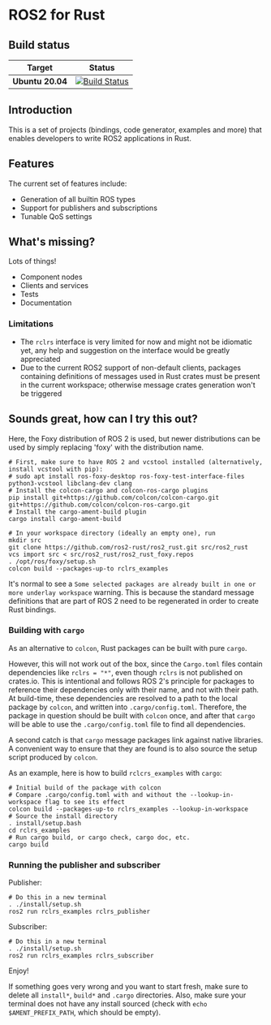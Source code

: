 ROS2 for Rust
=============

Build status
------------

| Target | Status |
|----------|--------|
| **Ubuntu 20.04** | [![Build Status](https://github.com/ros2-rust/ros2_rust/actions/workflows/rust.yml/badge.svg?branch=master)](https://github.com/ros2-rust/ros2_rust/actions/workflows/rust.yml?branch=master) |

Introduction
------------

This is a set of projects (bindings, code generator, examples and more) that enables developers to write ROS2
applications in Rust.

Features
--------

The current set of features include:
- Generation of all builtin ROS types
- Support for publishers and subscriptions
- Tunable QoS settings

What's missing?
---------------

Lots of things!
- Component nodes
- Clients and services
- Tests
- Documentation

### Limitations

- The `rclrs` interface is very limited for now and might not be idiomatic yet, any help and suggestion on the interface would be greatly appreciated
- Due to the current ROS2 support of non-default clients, packages containing definitions of messages used in Rust crates must be present in the current workspace; otherwise message crates generation won't be triggered

Sounds great, how can I try this out?
-------------------------------------

Here, the Foxy distribution of ROS 2 is used, but newer distributions can be used by simply replacing 'foxy' with the distribution name.

```
# First, make sure to have ROS 2 and vcstool installed (alternatively, install vcstool with pip):
# sudo apt install ros-foxy-desktop ros-foxy-test-interface-files python3-vcstool libclang-dev clang
# Install the colcon-cargo and colcon-ros-cargo plugins
pip install git+https://github.com/colcon/colcon-cargo.git git+https://github.com/colcon/colcon-ros-cargo.git
# Install the cargo-ament-build plugin
cargo install cargo-ament-build

# In your workspace directory (ideally an empty one), run 
mkdir src
git clone https://github.com/ros2-rust/ros2_rust.git src/ros2_rust
vcs import src < src/ros2_rust/ros2_rust_foxy.repos
. /opt/ros/foxy/setup.sh
colcon build --packages-up-to rclrs_examples
```

It's normal to see a `Some selected packages are already built in one or more underlay workspace` warning. This is because the standard message definitions that are part of ROS 2 need to be regenerated in order to create Rust bindings.

### Building with `cargo`
As an alternative to `colcon`, Rust packages can be built with pure `cargo`.

However, this will not work out of the box, since the `Cargo.toml` files contain dependencies like `rclrs = "*"`, even though `rclrs` is not published on crates.io. This is intentional and follows ROS 2's principle for packages to reference their dependencies only with their name, and not with their path. At build-time, these dependencies are resolved to a path to the local package by `colcon`, and written into `.cargo/config.toml`. Therefore, the package in question should be built with `colcon` once, and after that `cargo` will be able to use the `.cargo/config.toml` file to find all dependencies.

A second catch is that `cargo` message packages link against native libraries. A convenient way to ensure that they are found is to also source the setup script produced by `colcon`.

As an example, here is how to build `rclcrs_examples` with `cargo`:

```
# Initial build of the package with colcon
# Compare .cargo/config.toml with and without the --lookup-in-workspace flag to see its effect
colcon build --packages-up-to rclrs_examples --lookup-in-workspace
# Source the install directory
. install/setup.bash
cd rclrs_examples
# Run cargo build, or cargo check, cargo doc, etc.
cargo build
```

### Running the publisher and subscriber

Publisher:

```
# Do this in a new terminal
. ./install/setup.sh
ros2 run rclrs_examples rclrs_publisher
```

Subscriber:

```
# Do this in a new terminal
. ./install/setup.sh
ros2 run rclrs_examples rclrs_subscriber
```

Enjoy!

If something goes very wrong and you want to start fresh, make sure to delete all `install*`, `build*` and `.cargo` directories. Also, make sure your terminal does not have any install sourced (check with `echo $AMENT_PREFIX_PATH`, which should be empty).
